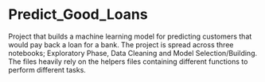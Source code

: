 # Predict_Good_Loans
Project that builds a machine learning model for predicting customers that would pay back a loan for a bank. 
The project is spread across three notebooks; Exploratory Phase, Data Cleaning and Model Selection/Building. 
The files heavily rely on the helpers files containing different functions to perform different tasks. 
